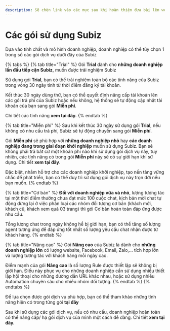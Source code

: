 ```yaml
---
description: Sẽ chèn link vào các mục sau khi hoàn thiện đưa bài lên web
---
```


# Các gói sử dụng Subiz

Dựa vào tính chất và mô hình doanh nghiệp, doanh nghiệp có thể tùy chọn 1 trong số các gói dịch vụ dưới đây của Subiz

{% tabs %}
{% tab title="Trial" %}
Gói **Trial** dành cho **những doanh nghiệp lần đầu tiếp cận Subiz**, muốn được trải nghiệm Subiz

Sử dụng gói **Trial**, bạn có thể trải nghiệm toàn bộ các tính năng của Subiz trong vòng 30 ngày tính từ thời điểm đăng ký tài khoản.

Kết thúc 30 ngày dùng thử, bạn có thể quyết định nâng cấp tài khoản lên các gói trả phí của Subiz hoặc nếu không, hệ thống sẽ tự động cập nhật tài khoản của bạn sang gói **Miễn phí**.

Chi tiết các tính năng **xem tại đây.**
{% endtab %}

{% tab title="Miễn phí" %}
Sau khi kết thúc 30 ngày sử dụng gói **Trial**, nếu không có nhu cầu trả phí, Subiz sẽ tự động chuyển sang gói **Miễn phí**.

Gói **Miễn phí** sẽ phù hợp với **những doanh nghiệp nhỏ** hay **các doanh nghiệp đang trong giai đoạn khởi nghiệp** muốn sử dụng Subiz. Bạn sẽ không phải trả bất cứ một khoản phí nào khi sử dụng gói dịch vụ này, tuy nhiên, các tính năng có trong gói **Miễn phí** này sẽ có sự giới hạn khi sử dụng. Chi tiết **xem tại đây**.

Đặc biệt, nhằm hỗ trợ cho các doanh nghiệp khởi nghiệp, tạo nền tảng vững chắc để phát triển, bạn có thể duy trì sử dụng gói dịch vụ này trọn đời nếu bạn muốn.
{% endtab %}

{% tab title="Cơ bản" %}
**Đối với doanh nghiệp vừa và nhỏ**, lượng tương tác tại một thời điểm thường chưa đạt mức 100 cuộc chat, kịch bản mời chat tự động dừng lại ở việc phân loại các nhóm đối tượng cơ bản \(khách mới, khách cũ, khách xem quá 03 trang\) thì gói Cơ bản hoàn toàn đáp ứng được nhu cầu.

Tổng lượng chat trong ngày không hề bị giới hạn, bạn có thể tăng số lượng agent tương ứng để đáp ứng tốt nhất số lượng yêu cầu chat nhận được từ khách hàng.
{% endtab %}

{% tab title="Nâng cao" %}
Gói **Nâng cao** của Subiz là dành cho **những doanh nghiệp lớn** có lượng website, Facebook, Email, Zalo,... tích hợp lớn và lượng tương tác với khách hàng mỗi ngày cao.

Điểm mạnh của gói **Nâng cao** là số lượng Rule được thiết lập sẽ không bị giới hạn. Điều này phục vụ cho những doanh nghiệp cần sử dụng nhiều thiết lập hội thoại cho những đường dẫn URL khác nhau, hoặc sử dụng nhiều Automation chuyên sâu cho nhiều nhóm đối tượng.
{% endtab %}
{% endtabs %}

Để lựa chọn được gói dịch vụ phù hợp, bạn có thể tham khảo những tính năng hiện có trong từng gói **tại đây**

Sau khi sử dụng các gói dịch vụ, nếu có nhu cầu, doanh nghiệp hoàn toàn có thể nâng cấp/ hạ gói dịch vụ của mình một cách dễ dàng. Chi tiết **xem tại đây.**

